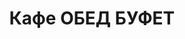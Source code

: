 ---
layout: lunch
title: "Кафе ОБЕД БУФЕТ"
description: "<b>Адрес:</b> проспект Жукова 44 (ТЦ Аутлето), второй этаж <br> <b>Режим работы:</b> ежедневно с 10.00 до 18.00 <br> <a href='/menu/Меню 06.11.18.docx' download class='text-small-center'>Меню на 6 ноября</a>   <br><hr> Закажите свой обед с доставкой в офис или на дом!"
subdescription1: "Читайте [условия доставки](/delivery/ 'Условия доставки | ХаусФреш')"
metadescription: "Кафе ОБЕД БУФЕТ на Жукова: адрес, режим работы. Заказать Горячий Комплексный Обед в Офис. Самое вкусное обеденное меню. Доступные цены, Скидки. Организация Корпоративного Питания. Доставка обедов в офис и на дом"
metakeywords: "Кафе ОБЕД БУФЕТ на Жукова: адрес, режим работы. Заказ домашних комплексных обедов: Салаты, Супы, Вторые блюда, Гарниры, Хлеб, Выпечка, Напитки. Корпоративное питание. Доставка обедов в офис Минск"
sitetitle: "Кафе ОБЕД БУФЕТ ☕ (Комплексные Обеды) | Доставка в Офис"
weekMenu:
- weekDay: Открыт приём заказов на Понедельник
  day: 5 ноября
  validFromOrderDate: "2018-11-02 11:00:00"
  validToOrderDate: "2018-11-05 10:59:59"
  courses:
  - title: Салаты
    items:
    - title: Салат «Бонапарт»
      id: 1101	
      ingredients: капуста, помидор свежий, зелёный горошек, сметана, майонез
      weight: 150
      price: 2.15
    - title: Салат «Слоеный»
      id: 1102
      ingredients: овощи свежие, яйцо, сыр, майонез
      weight: 150
      price: 2.60
    - title: Салат с крабовыми палочками и кукурузой
      id: 1103
      ingredients: крабовые палочки, рис отварной, овощи маринованные, майонез
      weight: 150
      price: 2.45
  - title: Супы
    items:  
    - title: Суп картофельный с фасолью и курицей
      id: 1201
      ingredients: 
      weight: 250
      price: 2.20
    - title: Суп-пюре из разных овощей с сухариками
      id: 1202
      ingredients: 
      weight: 250/10
      price: 2.40
  - title: Вторые блюда
    items:
    - title: Колобки «Полесские»
      id: 1301
      ingredients: свинина, специи
      weight: 140
      price: 2.95
    - title: Рулетики из птицы с ветчиной
      id: 1302
      ingredients: птица, ветчина, сыр, специи
      weight: 130
      price: 4.80
    - title: Рыба по гречески
      id: 1303
      ingredients: рыба, овощи, сыр, специи
      weight: 185
      price: 4.20
    - title: Жаркое по-домашнему
      id: 1304
      ingredients: свинина, овощи тушенные, специи
      weight: 335
      price: 3.80
  - title: Гарниры
    items:
    - title: Картофель отварной
      id: 1401
      ingredients: 
      weight: 150
      price: 0.90
    - title: Каша рассыпчатая рисовая
      id: 1402
      ingredients: 
      weight: 150
      price: 0.85
- weekDay: Открыт приём заказов на Вторник
  day: 6 ноября 
  validFromOrderDate: "2018-11-05 11:00:00"
  validToOrderDate: "2018-11-06 10:59:59"
  courses:
  - title: Салаты
    items:
    - title: Салат «Мексиканский с фасолью»
      id: 2101
      ingredients: филе птицы, сыр Фета, огурец свежий, помидор свежий, фасоль, заправка
      weight: 150
      price: 3.10
    - title: Салат «Белорусский Новый»
      id: 2102
      ingredients: филе цыпленка отварное, огурец свежий, помидор свежий, ветчина, майонез
      weight: 150
      price: 3.40
    - title: Салат–коктейль «Мимоза» 
      id: 2103
      ingredients: консерва рыбная, сыр, яйцо, майонез
      weight: 150
      price: 3.15
  - title: Супы
    items:  
    - title: Суп перловый с грибами
      id: 2201
      ingredients: 
      weight: 250/20
      price: 1.85
    - title: Суп-пюре гороховый
      id: 2202
      ingredients: 
      weight: 250
      price: 2.35
  - title: Вторые блюда
    items:
    - title: Бедро цыпленка в грибном соусе
      id: 2301
      ingredients: бедро цыпленка, грибы,  соус, специи
      weight: 175
      price: 3.50
    - title: Голубцы любительские
      id: 2302
      ingredients: свинина, говядина, специи
      weight: 230/50
      price: 3.65
    - title: Свинина, запеченная с грибами
      id: 2303
      ingredients: свинина, сыр, грибы, специи
      weight: 120
      price: 4.10
    - title: Паста Карбонара
      id: 2304
      ingredients: паста, птица, сыр, специи, соус
      weight: 300
      price: 5.00
  - title: Гарниры
    items:
    - title: Каша перловая с грибами
      id: 2401
      ingredients: 
      weight: 150
      price: 1.20
    - title: Картофельное пюре
      id: 2402
      ingredients: 
      weight: 150
      price: 0.95
- weekDay: Открыт приём заказов на Среду
  day: 7 ноября
  validFromOrderDate: "2018-11-06 11:00:00"
  validToOrderDate: "2018-11-07 10:59:59"
  courses:
  - title: Салаты
    items:
    - title: Салат «Цезарь с птицей»
      id: 3101
      ingredients: птица, овощи свежие, сыр, майонез
      weight: 200
      price: 3.45
    - title: Салат «1812» 
      id: 3102
      ingredients: филе цыпленка отварное, огурец маринованный, грибы маринованные, капуста пекинская, сыр, сухарики, заправка
      weight: 150
      price: 3.45
    - title: Салат «Мясной с фасолью»
      id: 3103
      ingredients: говядина отварная, овощи маринованные, фасоль, картофель отварной, майонез
      weight: 150
      price: 2.65
  - title: Супы
    items:  
    - title: Щи из свежей капусты с картофелем
      id: 3201
      ingredients: 
      weight: 250/20
      price: 1.95
    - title: Суп-харчо
      id: 3202
      ingredients: 
      weight: 250
      price: 2.85
  - title: Вторые блюда
    items:
    - title: Гуляш из свинины
      id: 3301
      ingredients: свинина, специи
      weight: 75/75
      price: 3.30
    - title: Филе птицы в сыре
      id: 3302
      ingredients: птица, сыр, специи
      weight: 130
      price: 3.45
    - title: Биточки рыбные
      id: 3303
      ingredients: рыба, специи
      weight: 125
      price: 2.95
    - title: Паста с курицей и грибами
      id: 3304
      ingredients: птица, макаронные изделия, грибы, соус, специи
      weight: 300
      price: 5.00
  - title: Гарниры
    items:
    - title: Каша рассыпчатая с грибами и луком гречневая
      id: 3401
      ingredients: 
      weight: 150
      price: 1.10
    - title: Картофельное пюре
      id: 3402
      ingredients: 
      weight: 150
      price: 0.95
- weekDay: Открыт приём заказов на Четверг
  day: 8 ноября
  validFromOrderDate: "2018-11-07 11:00:00"
  validToOrderDate: "2018-11-08 10:59:59"
  courses:
  - title: Салаты
    items:
    - title: Салат «Лесная Иллюзия» 
      id: 4101
      ingredients: грибы маринованные, ветчина, овощи отварные, овощи маринованные, яйцо, майонез
      weight: 150
      price: 2.95
    - title: Яйцо, фаршированное грибами
      id: 4102
      ingredients: яйцо, грибы, майонез
      weight: 70
      price: 2.40
    - title: Салат «Слоеный»
      id: 4103
      ingredients: овощи свежие, яйцо, сыр, майонез
      weight: 150
      price: 2.60
  - title: Супы
    items:  
    - title: Суп-лапша домашняя с курицей
      id: 4201
      ingredients: 
      weight: 250/30
      price: 2.15
    - title: Суп-пюре из птицы
      id: 4202
      ingredients: 
      weight: 250
      price: 2.95
  - title: Вторые блюда
    items:
    - title: Колобки «Полесские»
      id: 4301
      ingredients: свинина, специи
      weight: 140
      price: 2.95
    - title: Рулетики из птицы с ветчиной
      id: 4302
      ingredients: птица, ветчина, сыр, специи
      weight: 130
      price: 4.80
    - title: Мясо по-осеннему
      id: 4303
      ingredients: говядина вырезка, морковь, яблоко, специи, соус
      weight: 75/75
      price: 3.95
    - title: Рыба жареная
      id: 4304
      ingredients: рыба аргентина, специи
      weight: 120
      price: 3.20
  - title: Гарниры
    items:
    - title: Картофель отварной
      id: 4401
      ingredients: 
      weight: 150
      price: 0.90
    - title: Каша гречневая рассыпчатая
      id: 4402
      ingredients: 
      weight: 150
      price: 0.85
- weekDay: Открыт приём заказов на Пятницу
  day: 9 ноября
  validFromOrderDate: "2018-11-08 11:00:00"
  validToOrderDate: "2018-11-09 10:59:59"
  courses:
  - title: Салаты
    items:
    - title: Салат «Праздничный» 
      id: 5101
      ingredients: говядина отварная, морковь, огурец консервированный, майонез
      weight: 150
      price: 3.15
    - title: Салат «Хрустящий»
      id: 5102
      ingredients: капуста пекинская, ветчина, сухарики, заправка
      weight: 150
      price: 2.45
    - title: Салат–коктейль «Мимоза» 
      id: 5103
      ingredients: консерва рыбная, сыр, яйцо, майонез
      weight: 150
      price: 3.15
  - title: Супы
    items:  
    - title: Борщ «Хатнi» с пампушками
      id: 5201
      ingredients: 
      weight: 250/50/30
      price: 2.15
    - title: Суп-пюре из свежих грибов
      id: 5202
      ingredients: 
      weight: 250
      price: 2.45
  - title: Вторые блюда
    items:
    - title: Котлеты домашние
      id: 5301
      ingredients: свинина, говядина, специи
      weight: 100
      price: 2.45
    - title: Птица в сырно-шпинатной шапочке
      id: 5302
      ingredients: птица, яйцо, сыр, шпинат, специи
      weight: 160
      price: 4.60
    - title: Рыба в сыре  жареная
      id: 5303
      ingredients: филе трески, сыр, специи
      weight: 120
      price: 3.25
    - title: Паста Болоньез
      id: 5304
      ingredients: паста, свинина, овощи, специи, соус
      weight: 300
      price: 5.00
  - title: Гарниры
    items:
    - title: Картофельное пюре
      id: 5401
      ingredients: 
      weight: 150
      price: 0.95
    - title: Рис с овощами
      id: 5402
      ingredients: 
      weight: 150
      price: 1.10
sharedCourses:
- title: Хлеб
  items:
  - title: Хлеб белый
    id: 1
    ingredients: 
    weight: 40
    price: 0.10
  - title: Хлеб тёмный
    id: 2    
    ingredients: 
    weight: 40
    price: 0.10
  - title: Хлеб белый (2 порции)
    id: 3
    ingredients: 
    weight: 80
    price: 0.20
  - title: Хлеб тёмный (2 порции)
    id: 4    
    ingredients: 
    weight: 80
    price: 0.20
- title: Соусы
  items:
  - title: Сметана
    id: 5
    ingredients: 
    weight: 50
    price: 0.50
  - title: Кетчуп томатный
    id: 6    
    ingredients: 
    weight: 50
    price: 0.50
  - title: Майонез
    id: 7
    ingredients: 
    weight: 50
    price: 0.50
- title: Выпечка
  items:
  - title: Торт «Ореховый Сара Бернар»
    id: 8  
    ingredients: 
    weight: 100
    price: 2.00
  - title: Торт «Шоколоадный Брауни»
    id: 9    
    ingredients: 
    weight: 83
    price: 2.00
  - title: Сметанник
    id: 10    
    ingredients: 
    weight: 75
    price: 0.85
  - title: Булочка чайная с творогом
    id: 11    
    ingredients: 
    weight: 50
    price: 0.65
  - title: Маффин в ассортименте
    id: 12    
    ingredients: 
    weight: 115
    price: 1.50
  - title: Круассан с шоколадом
    id: 13    
    ingredients: 
    weight: 50
    price: 1.10
  - title: Круассан со сгущёнкой
    id: 14    
    ingredients: 
    weight: 50
    price: 1.10
  - title: Слойка с вишней
    id: 15    
    ingredients: 
    weight: 75
    price: 1.10
  - title: Слойка со сгущёнкой
    id: 16    
    ingredients: 
    weight: 75
    price: 1.10
  - title: Слойка с сыром
    id: 17    
    ingredients: 
    weight: 75
    price: 1.10
- title: Напитки
  items:
  - title: Холодный чай Фьюз Ти
    id: 18
    ingredients: 
    weight: 500
    price: 2.50
  - title: Напиток Кока-Кола
    id: 19
    ingredients: 
    weight: 500
    price: 2.00
  - title: Напиток Спрайт
    id: 20
    ingredients: 
    weight: 500
    price: 2.00
  - title: Напиток Фанта Апельсин
    id: 21
    ingredients: 
    weight: 500
    price: 2.00
  - title: Питьевая вода Бонаква
    id: 22
    ingredients: 
    weight: 500
    price: 1.50
---